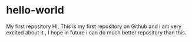 # hello-world
My first repository
HI,
This is my first repository on Github and i am very excited about it ,
I hope in future i can do much better repository than this.
